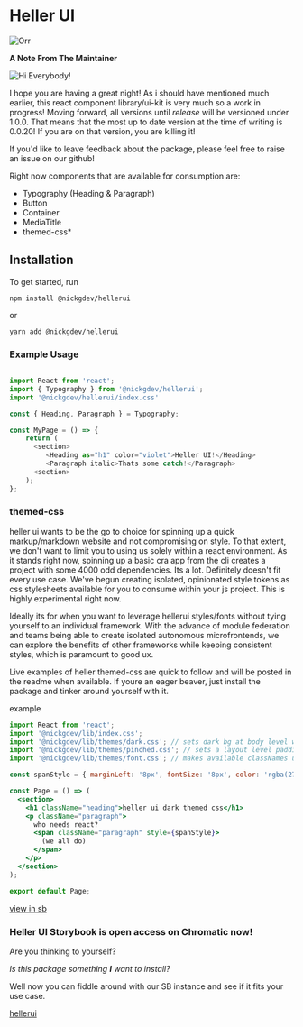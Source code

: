 # Heller UI

![Orr](https://d3d00swyhr67nd.cloudfront.net/w944h944/collection/IWM/IWM/IWM_IWM_16784_5-001.jpg)

__A Note From The Maintainer__

![Hi Everybody!](https://c.tenor.com/ny2kroyiSI4AAAAC/hi-everybody-simpsons.gif)

I hope you are having a great night! As i should have mentioned much earlier, this react component library/ui-kit is very much so a work in progress! Moving forward, all versions until *release* will be versioned under 1.0.0. That means that the most up to date version at the time of writing is 0.0.20! If you are on that version, you are killing it!  

If you'd like to leave feedback about the package, please feel free to raise an issue on our github!  

Right now components that are available for consumption are:

* Typography (Heading & Paragraph)
* Button  
* Container
* MediaTitle
* themed-css\*

## Installation

To get started, run

`npm install @nickgdev/hellerui`

or

`yarn add @nickgdev/hellerui`

### Example Usage

```typescript

import React from 'react';
import { Typography } from '@nickgdev/hellerui';
import '@nickgdev/hellerui/index.css'

const { Heading, Paragraph } = Typography;

const MyPage = () => {
    return (
      <section>
         <Heading as="h1" color="violet">Heller UI!</Heading>
         <Paragraph italic>Thats some catch!</Paragraph>
      <section>
    );
};

```

### themed-css

heller ui wants to be the go to choice for spinning up a quick markup/markdown website and not compromising on style. To that extent, we don't want to limit you to using us solely within a react environment. As it stands right now, spinning up a basic cra app from the cli creates a project with some 4000 odd dependencies. Its a lot. Definitely doesn't fit every use case. We've begun creating isolated, opinionated style tokens as css stylesheets available for you to consume within your js project. This is highly experimental right now. 

Ideally its for when you want to leverage hellerui styles/fonts without tying yourself to an individual framework. With the advance of module federation and teams being able to create isolated autonomous microfrontends, we can explore the benefits of other frameworks while keeping consistent styles, which is paramount to good ux. 

Live examples of heller themed-css are quick to follow and will be posted in the readme when available. If youre an eager beaver, just install the package and tinker around yourself with it.  

example  

```jsx
import React from 'react';
import '@nickgdev/lib/index.css';
import '@nickgdev/lib/themes/dark.css'; // sets dark bg at body level w font color
import '@nickgdev/lib/themes/pinched.css'; // sets a layout level padding
import '@nickgdev/lib/themes/font.css'; // makes available classNames used below

const spanStyle = { marginLeft: '8px', fontSize: '8px', color: 'rgba(270,270,270,0.6)' };

const Page = () => (
  <section>
    <h1 className="heading">heller ui dark themed css</h1>
    <p className="paragraph">
      who needs react?
      <span className="paragraph" style={spanStyle}>
        (we all do)
      </span>
    </p>
  </section>
);

export default Page;
```

[view in sb](https://615213bb7c9f60003aa5ec0d-xqgouzigkf.chromatic.com/?path=/docs/themed-css-dark-page--dark-page)


### Heller UI Storybook is open access on Chromatic now!

Are you thinking to yourself? 

*Is this package something __I__ want to install?*

Well now you can fiddle around with our SB instance and see if it fits your use case. 

[hellerui](https://615213bb7c9f60003aa5ec0d-xqgouzigkf.chromatic.com/?path=/story/button--default)